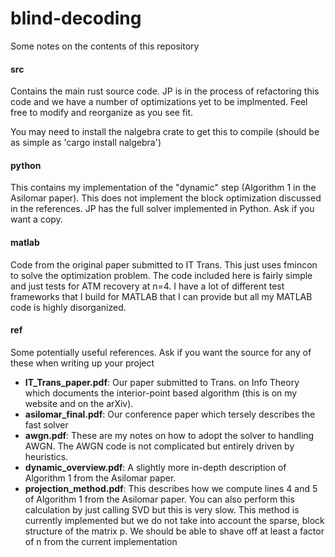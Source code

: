 # blind-decoding

Some notes on the contents of this repository

#### src
Contains the main rust source code.  JP is in the process of refactoring this code and we have a number of optimizations yet to be implmented. Feel free to modify and reorganize as you see fit.

You may need to install the nalgebra crate to get this to compile (should be as simple as 'cargo install nalgebra')

#### python
This contains my implementation of the "dynamic" step (Algorithm 1 in the Asilomar paper).  This does not implement the block optimization discussed in the references.  JP has the full solver implemented in Python.  Ask if you want a copy.

#### matlab
Code from the original paper submitted to IT Trans. This just uses fmincon to solve the optimization problem.  The code included here is fairly simple and just tests for ATM recovery at n=4.  I have a lot of different test frameworks that I build for MATLAB that I can provide but all my MATLAB code is highly disorganized.

#### ref
Some potentially useful references.  Ask if you want the source for any of these when writing up your project

* __IT_Trans_paper.pdf__: Our paper submitted to Trans. on Info Theory which documents the interior-point based algorithm (this is on my website and on the arXiv).
* __asilomar_final.pdf__: Our conference paper which tersely describes the fast solver
* __awgn.pdf__: These are my notes on how to adopt the solver to handling AWGN.  The AWGN code is not complicated but entirely driven by heuristics.  
* __dynamic_overview.pdf__: A slightly more in-depth description of Algorithm 1 from the Asilomar paper.
* __projection_method.pdf__: This describes how we compute lines 4 and 5 of Algorithm 1 from the Asilomar paper.  You can also perform this calculation by just calling SVD but this is very slow.  This method is currently implemented but we do not take into account the sparse, block structure of the matrix p.  We should be able to shave off at least a factor of n from the current implementation
